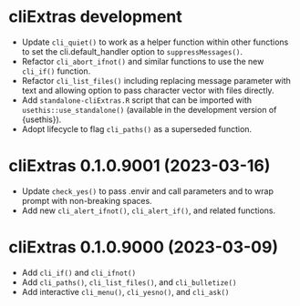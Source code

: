 # cliExtras development

* Update `cli_quiet()` to work as a helper function within other functions to set the cli.default_handler option to `suppressMessages()`.
* Refactor `cli_abort_ifnot()` and similar functions to use the new `cli_if()` function.
* Refactor `cli_list_files()` including replacing message parameter with text and allowing option to pass character vector with files directly.
* Add `standalone-cliExtras.R` script that can be imported with `usethis::use_standalone()` (available in the development version of {usethis}).
* Adopt lifecycle to flag `cli_paths()` as a superseded function.

# cliExtras 0.1.0.9001 (2023-03-16)

* Update `check_yes()` to pass .envir and call parameters and to wrap prompt with non-breaking spaces.
* Add new `cli_alert_ifnot()`, `cli_alert_if()`, and related functions.

# cliExtras 0.1.0.9000 (2023-03-09)

* Add `cli_if()` and `cli_ifnot()`
* Add `cli_paths()`, `cli_list_files()`, and `cli_bulletize()`
* Add interactive `cli_menu()`, `cli_yesno()`, and `cli_ask()`
